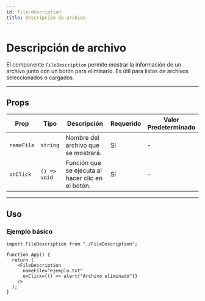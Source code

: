 ```yaml
---
id: file-description
title: Descripción de archivo
---
```


# Descripción de archivo

El componente `FileDescription` permite mostrar la información de un archivo junto con un botón para eliminarlo. Es útil para listas de archivos seleccionados o cargados.

---

## **Props**

| Prop       | Tipo         | Descripción                                       | Requerido | Valor Predeterminado |
| ---------- | ------------ | ------------------------------------------------- | --------- | -------------------- |
| `nameFile` | `string`     | Nombre del archivo que se mostrará.               | Sí        | -                    |
| `onClick`  | `() => void` | Función que se ejecuta al hacer clic en el botón. | Sí        | -                    |

---

## **Uso**

### **Ejemplo básico**

```tsx
import FileDescription from "./FileDescription";

function App() {
  return (
    <FileDescription
      nameFile="ejemplo.txt"
      onClick={() => alert("Archivo eliminado")}
    />
  );
}
```
